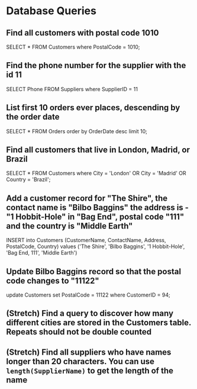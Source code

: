 # Database Queries

## Find all customers with postal code 1010
SELECT * FROM Customers where PostalCode = 1010;
## Find the phone number for the supplier with the id 11
SELECT Phone FROM Suppliers where SupplierID = 11
## List first 10 orders ever places, descending by the order date
SELECT * FROM Orders order by OrderDate desc limit 10;
## Find all customers that live in London, Madrid, or Brazil
SELECT * FROM Customers where City = 'London' OR City = 'Madrid' OR Country = 'Brazil';
## Add a customer record for "The Shire", the contact name is "Bilbo Baggins" the address is -"1 Hobbit-Hole" in "Bag End", postal code "111" and the country is "Middle Earth"
INSERT into Customers (CustomerName, ContactName, Address, PostalCode, Country) values ('The Shire', 'Bilbo Baggins', '1 Hobbit-Hole', 'Bag End, 111', 'Middle Earth')
## Update Bilbo Baggins record so that the postal code changes to "11122"
update Customers set PostalCode = 11122 where CustomerID = 94;
## (Stretch) Find a query to discover how many different cities are stored in the Customers table. Repeats should not be double counted

## (Stretch) Find all suppliers who have names longer than 20 characters. You can use `length(SupplierName)` to get the length of the name
